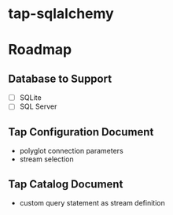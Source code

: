 # tap-sqlalchemy

# Roadmap

## Database to Support
- [ ] SQLite
- [ ] SQL Server

## Tap Configuration Document

* polyglot connection parameters
* stream selection

## Tap Catalog Document

* custom query statement as stream definition

